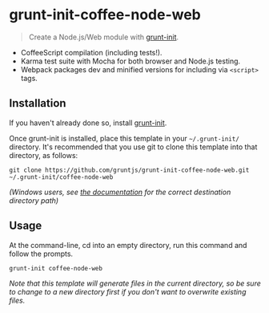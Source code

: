 
# grunt-init-coffee-node-web

> Create a Node.js/Web module with [grunt-init][].

* CoffeeScript compilation (including tests!).
* Karma test suite with Mocha for both browser and Node.js testing.
* Webpack packages dev and minified versions for including via `<script>` tags.

[grunt-init]: http://gruntjs.com/project-scaffolding

## Installation
If you haven't already done so, install [grunt-init][].

Once grunt-init is installed, place this template in your `~/.grunt-init/` directory. It's recommended that you use git to clone this template into that directory, as follows:

```
git clone https://github.com/gruntjs/grunt-init-coffee-node-web.git ~/.grunt-init/coffee-node-web
```

_(Windows users, see [the documentation][grunt-init] for the correct destination directory path)_

## Usage

At the command-line, cd into an empty directory, run this command and follow the prompts.

```
grunt-init coffee-node-web
```

_Note that this template will generate files in the current directory, so be sure to change to a new directory first if you don't want to overwrite existing files._

